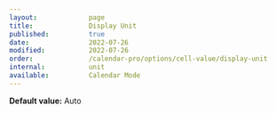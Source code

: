 ```yaml
---
layout:             page
title:              Display Unit
published:          true
date:               2022-07-26
modified:           2022-07-26
order:              /calendar-pro/options/cell-value/display-unit
internal:           unit
available:          Calendar Mode
---
```

**Default value:** Auto
